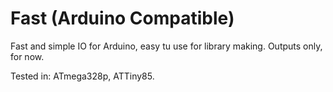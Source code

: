 # Fast (Arduino Compatible)

Fast and simple IO for Arduino, easy tu use for library making. Outputs only, for now.

Tested in: ATmega328p, ATTiny85.
